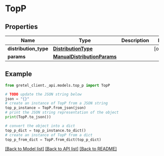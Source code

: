 # TopP


## Properties

Name | Type | Description | Notes
------------ | ------------- | ------------- | -------------
**distribution_type** | [**DistributionType**](DistributionType.md) |  | [optional] 
**params** | [**ManualDistributionParams**](ManualDistributionParams.md) |  | 

## Example

```python
from gretel_client._api.models.top_p import TopP

# TODO update the JSON string below
json = "{}"
# create an instance of TopP from a JSON string
top_p_instance = TopP.from_json(json)
# print the JSON string representation of the object
print(TopP.to_json())

# convert the object into a dict
top_p_dict = top_p_instance.to_dict()
# create an instance of TopP from a dict
top_p_from_dict = TopP.from_dict(top_p_dict)
```
[[Back to Model list]](../README.md#documentation-for-models) [[Back to API list]](../README.md#documentation-for-api-endpoints) [[Back to README]](../README.md)


